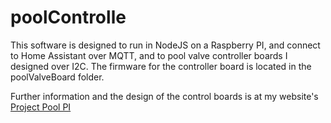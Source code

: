 # poolControlle

This software is designed to run in NodeJS on a Raspberry PI, and connect to Home Assistant over MQTT, and to pool valve controller boards I designed over I2C. The firmware for the controller board is located in the poolValveBoard folder.

Further information and the design of the control boards is at my website's [Project Pool PI](www.jahartley.com/ProjectPoolPi)